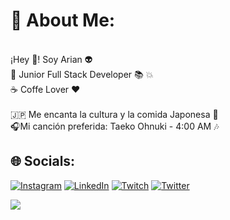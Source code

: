 # 💫 About Me:
<br>¡Hey 🤘! Soy Arian 👽️<br>🔰 Junior Full Stack  Developer 📚️ 💥<br>☕️ Coffe Lover ❤️<br><br>🇯🇵 Me encanta la cultura y la comida Japonesa 🐼<br>🎧️Mi canción preferida: Taeko Ohnuki - 4:00 AM 🎶


## 🌐 Socials:
[![Instagram](https://img.shields.io/badge/Instagram-%23E4405F.svg?logo=Instagram&logoColor=white)](https://instagram.com/arian1192) [![LinkedIn](https://img.shields.io/badge/LinkedIn-%230077B5.svg?logo=linkedin&logoColor=white)](https://linkedin.com/in/arian-collaso-6466a7162) [![Twitch](https://img.shields.io/badge/Twitch-%239146FF.svg?logo=Twitch&logoColor=white)](https://twitch.tv/arcoro1192) [![Twitter](https://img.shields.io/badge/Twitter-%231DA1F2.svg?logo=Twitter&logoColor=white)](https://twitter.com/Arcoro1992) 

![](https://giphy.com/gifs/teddy-mr-bean-comedia-OC5Wo0drhtbwc.gif)



